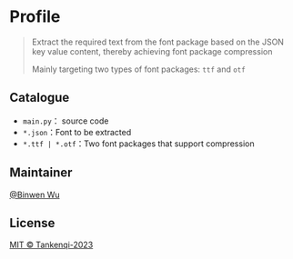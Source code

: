 # Profile

>Extract the required text from the font package based on the JSON key value content, thereby achieving font package compression
>
>Mainly targeting two types of font packages: `ttf` and `otf`

## Catalogue

- `main.py`： source code
- `*.json`：Font to be extracted
- `*.ttf | *.otf`：Two font packages that support compression

## Maintainer

[@Binwen Wu](https://github.com/binwenwu)

## License

[MIT © Tankenqi-2023](./LICENSE)
